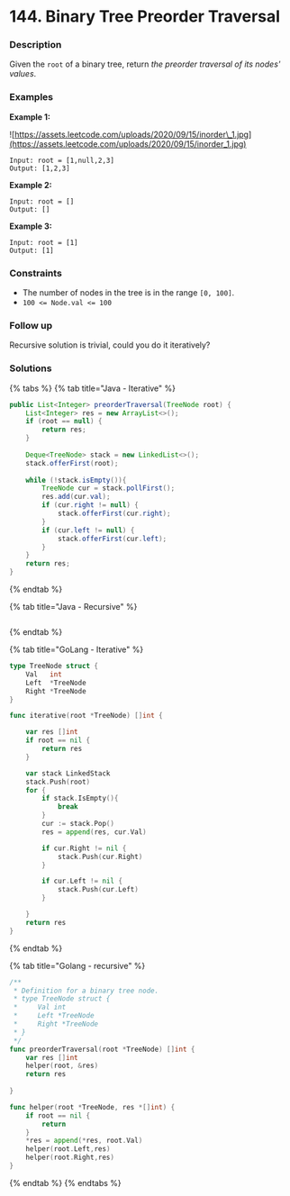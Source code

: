 # 144. Binary Tree Preorder Traversal

### Description

Given the `root` of a binary tree, return _the preorder traversal of its nodes' values_.

### Examples

**Example 1:**

![https://assets.leetcode.com/uploads/2020/09/15/inorder\_1.jpg](https://assets.leetcode.com/uploads/2020/09/15/inorder_1.jpg)

```text
Input: root = [1,null,2,3]
Output: [1,2,3]

```

**Example 2:**

```text
Input: root = []
Output: []

```

**Example 3:**

```text
Input: root = [1]
Output: [1]

```

### **Constraints**

* The number of nodes in the tree is in the range `[0, 100]`.
* `100 <= Node.val <= 100`

### **Follow up**

Recursive solution is trivial, could you do it iteratively?

### Solutions

{% tabs %}
{% tab title="Java - Iterative" %}
```java
public List<Integer> preorderTraversal(TreeNode root) {
    List<Integer> res = new ArrayList<>();
    if (root == null) {
        return res;
    }
    
    Deque<TreeNode> stack = new LinkedList<>();
    stack.offerFirst(root);
    
    while (!stack.isEmpty()){
        TreeNode cur = stack.pollFirst();
        res.add(cur.val);
        if (cur.right != null) {
            stack.offerFirst(cur.right);
        }
        if (cur.left != null) {
            stack.offerFirst(cur.left);
        }
    }
    return res;
}
```
{% endtab %}

{% tab title="Java - Recursive" %}
```

```
{% endtab %}

{% tab title="GoLang - Iterative" %}
```go
type TreeNode struct {
	Val   int
	Left  *TreeNode
	Right *TreeNode
}

func iterative(root *TreeNode) []int {

	var res []int
	if root == nil {
		return res
	}

	var stack LinkedStack
	stack.Push(root)
	for {
		if stack.IsEmpty(){
			break
		}
		cur := stack.Pop()
		res = append(res, cur.Val)

		if cur.Right != nil {
			stack.Push(cur.Right)
		}

		if cur.Left != nil {
			stack.Push(cur.Left)
		}

	}
	return res
}
```
{% endtab %}

{% tab title="Golang - recursive" %}
```go
/**
 * Definition for a binary tree node.
 * type TreeNode struct {
 *     Val int
 *     Left *TreeNode
 *     Right *TreeNode
 * }
 */
func preorderTraversal(root *TreeNode) []int {
    var res []int
    helper(root, &res)
    return res
    
}

func helper(root *TreeNode, res *[]int) {
    if root == nil {
        return
    }
    *res = append(*res, root.Val)
    helper(root.Left,res)
    helper(root.Right,res)
}
```
{% endtab %}
{% endtabs %}

